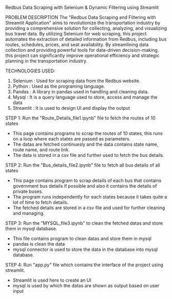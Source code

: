 Redbus Data Scraping with Selenium & Dynamic Filtering using Streamlit

PROBLEM DESCRIPTION
  The "Redbus Data Scraping and Filtering with Streamlit Application" aims to revolutionize the transportation industry by providing a comprehensive solution for collecting, analyzing, and visualizing bus travel data. By utilizing Selenium for web scraping, this project automates the extraction of detailed information from Redbus, including bus routes, schedules, prices, and seat availability. By streamlining data collection and providing powerful tools for data-driven decision-making, this project can significantly improve operational efficiency and strategic planning in the transportation industry.

TECHNOLOGIES USED:
  1. Selenium : Used for scraping data from the Redbus website.
  2. Python : Used as the programing language.
  3. Pandas : A library in pandas used in handling and cleaning data.
  4. Mysql : It is a query language used to store, access and manage the data
  5. Streamlit : It is used to design UI and display the output

STEP 1: Run the "Route_Details_file1.ipynb" file to fetch the routes of 10 states
  * This page contains programs to scrap the routes of 10 states, this runs on a loop where each states are passed as parameters.
  * The datas are fetched continuesly and the data contains state name, route name, and route link.
  * The data is stored in a csv file and further used to fetch the bus details.
    
STEP 2: Run the "Bus_details_file2.ipynb" file to fetch all bus details of all states
  * This page contains program to scrap details of each bus that contains government bus details if possible and also it contains the details of private buses.
  * The program runs independently for each states because it takes quite a lot of time to fetch details.
  * The fetched details are stored in a csv file and used for further cleaning and managing.
    
STEP 3: Run the "MYSQL_file3.ipynb" to clean the fetched datas and store them in mysql database.
  * This file contains program to clean datas and store them in mysql
  * pandas is clean the data
  * mysql connector is used to store the data in the database into mysql database.
    
STEP 4: Run "app.py" file which contains the interface of the project using streamlit.
  * Streamlit is used here to create an UI
  * mysql is used by which the datas are shown as output based on user input
